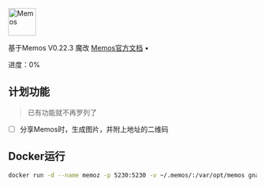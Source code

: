 <img height="56px" src="https://www.usememos.com/full-logo-landscape.png" alt="Memos" />

基于Memos V0.22.3 魔改
<a href="https://www.usememos.com/docs">Memos官方文档</a> •

进度：0%

## 计划功能

> 已有功能就不再罗列了

- [ ] 分享Memos时，生成图片，并附上地址的二维码

## Docker运行

```bash
docker run -d --name memoz -p 5230:5230 -v ~/.memos/:/var/opt/memos gnakdogg/memoz:latest
```

